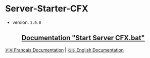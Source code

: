 # Server-Starter-CFX

- version: ``1.0.0``

<h2 align='center'>
  <a href='./Start%20Server%20CFX.bat'>Documentation "Start Server CFX.bat"</a>
</h2>

[:fr: Français Documentation](./documentation_fr.md) | [:uk: English Documentation](./documentation_en.md)
